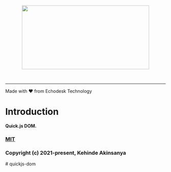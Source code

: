<br />
<p align="center">
  <a href="https://echodesktechnology.com">
    <img src="https://res.cloudinary.com/serveryguken/image/upload/v1615188992/QuickJS/logo/quickjs-logo_wjx3dw.svg" width="400" height="200"> 
  </a>
</p>

<br />








------

Made with <g-emoji class="g-emoji" alias="heart" fallback-src="https://github.githubassets.com/images/icons/emoji/unicode/2764.png">❤️</g-emoji> from Echodesk Technology


# Introduction

**Quick.js DOM.**




<a href="https://github.com/Echodesk-Technology/EchodeskTechnology/blob/main/README.md"><h3>MIT</h3></a>

<h3>Copyright (c) 2021-present, Kehinde Akinsanya</h3># quickjs-dom

